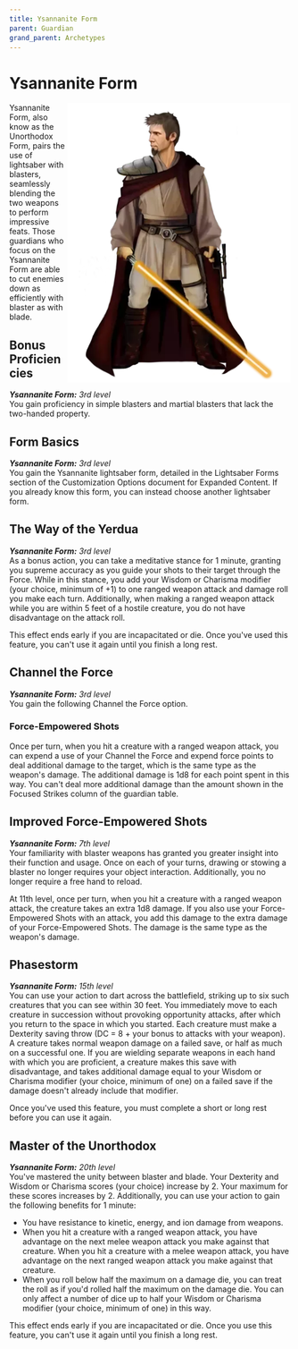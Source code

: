 ```yaml
---
title: Ysannanite Form
parent: Guardian
grand_parent: Archetypes
---
```


# Ysannanite Form

<img src='../../../../zzImages/Classes/guardian_ysannanite.png' style='float:right; width:400px;'>

Ysannanite Form, also know as the Unorthodox Form, pairs the use of lightsaber with blasters, seamlessly blending the two weapons to perform impressive feats. Those guardians who focus on the Ysannanite Form are able to cut enemies down as efficiently with blaster as with blade.

## Bonus Proficiencies
_**Ysannanite Form:** 3rd level_<br>
You gain proficiency in simple blasters and martial blasters that lack the two-handed property.

## Form Basics
_**Ysannanite Form:** 3rd level_<br>
You gain the Ysannanite lightsaber form, detailed in the Lightsaber Forms section of the Customization Options document for Expanded Content. If you already know this form, you can instead choose another lightsaber form.

## The Way of the Yerdua
_**Ysannanite Form:** 3rd level_<br>
As a bonus action, you can take a meditative stance for 1 minute, granting you supreme accuracy as you guide your shots to their target through the Force. While in this stance, you add your Wisdom or Charisma modifier (your choice, minimum of +1) to one ranged weapon attack and damage roll you make each turn. Additionally, when making a ranged weapon attack while you are within 5 feet of a hostile creature, you do not have disadvantage on the attack roll. 

This effect ends early if you are incapacitated or die. Once you've used this feature, you can't use it again until you finish a long rest.

## Channel the Force
_**Ysannanite Form:** 3rd level_<br>
You gain the following Channel the Force option.

### Force-Empowered Shots
Once per turn, when you hit a creature with a ranged weapon attack, you can expend a use of your Channel the Force and expend force points to deal additional damage to the target, which is the same type as the weapon's damage. The additional damage is 1d8 for each point spent in this way. You can't deal more additional damage than the amount shown in the Focused Strikes column of the guardian table.

## Improved Force-Empowered Shots
_**Ysannanite Form:** 7th level_<br>
Your familiarity with blaster weapons has granted you greater insight into their function and usage. Once on each of your turns, drawing or stowing a blaster no longer requires your object interaction. Additionally, you no longer require a free hand to reload.

At 11th level, once per turn, when you hit a creature with a ranged weapon attack, the creature takes an extra 1d8 damage. If you also use your Force-Empowered Shots with an attack, you add this damage to the extra damage of your Force-Empowered Shots. The damage is the same type as the weapon's damage.

## Phasestorm
_**Ysannanite Form:** 15th level_<br>
You can use your action to dart across the battlefield, striking up to six such creatures that you can see within 30 feet. You immediately move to each creature in succession without provoking opportunity attacks, after which you return to the space in which you started. Each creature must make a Dexterity saving throw (DC = 8 + your bonus to attacks with your weapon). A creature takes normal weapon damage on a failed save, or half as much on a successful one. If you are wielding separate weapons in each hand with which you are proficient, a creature makes this save with disadvantage, and takes additional damage equal to your Wisdom or Charisma modifier (your choice, minimum of one) on a failed save if the damage doesn't already include that modifier.

Once you've used this feature, you must complete a short or long rest before you can use it again.

## Master of the Unorthodox
_**Ysannanite Form:** 20th level_<br>
You've mastered the unity between blaster and blade. Your Dexterity and Wisdom or Charisma scores (your choice) increase by 2. Your maximum for these scores increases by 2. Additionally, you can use your action to gain the following benefits for 1 minute:
- You have resistance to kinetic, energy, and ion damage from weapons.
- When you hit a creature with a ranged weapon attack, you have advantage on the next melee weapon attack you make against that creature. When you hit a creature with a melee weapon attack, you have advantage on the next ranged weapon attack you make against that creature.
- When you roll below half the maximum on a damage die, you can treat the roll as if you'd rolled half the maximum on the damage die. You can only affect a number of dice up to half your Wisdom or Charisma modifier (your choice, minimum of one) in this way.

This effect ends early if you are incapacitated or die. Once you use this feature, you can't use it again until you finish a long rest.
